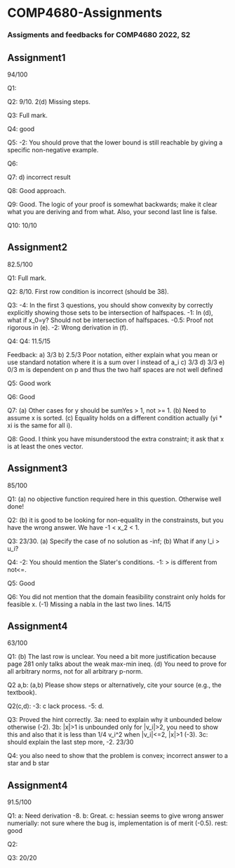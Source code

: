 # COMP4680-Assignments

### Assigments and feedbacks for COMP4680 2022, S2

## Assignment1
94/100

Q1: 

Q2: 9/10. 2(d) Missing steps.

Q3: Full mark.

Q4: good

Q5: -2: You should prove that the lower bound is still reachable by giving a specific non-negative example.

Q6: 

Q7: d) incorrect result

Q8: Good approach.

Q9: Good. The logic of your proof is somewhat backwards; make it clear what you are deriving and from what. Also, your second last line is false.

Q10: 10/10

## Assignment2
82.5/100

Q1: Full mark.

Q2: 8/10. First row condition is incorrect (should be 38).

Q3: -4: In the first 3 questions, you should show convexity by correctly explicitly showing those sets to be intersection of halfspaces. -1: In (d), what if x_0=y? Should not be intersection of halfspaces. -0.5: Proof not rigorous in (e). -2: Wrong derivation in (f).

Q4: Q4: 11.5/15

Feedback:
a) 3/3 
b) 2.5/3 
Poor notation, either explain what you mean or use standard notation where it is a sum over I instead of a_i
c) 3/3 
d) 3/3 
e) 0/3 
m is dependent on p and thus the two half spaces are not well defined

Q5: Good work 

Q6: Good

Q7: (a) Other cases for y should be sumYes > 1, not >= 1. (b) Need to assume x is sorted. (c) Equality holds on a different condition actually (yi * xi is the same for all i).

Q8: Good. I think you have misunderstood the extra constraint; it ask that x is at least the ones vector.

## Assignment3
85/100

Q1: (a) no objective function required here in this question. Otherwise well done!

Q2: (b) it is good to be looking for non-equality in the constrainsts, but you have the wrong answer. We have -1 < x_2 < 1.

Q3: 23/30. (a) Specify the case of no solution as -inf; (b) What if any l_i > u_i?

Q4: -2: You should mention the Slater's conditions. -1: > is different from not<=.

Q5: Good

Q6: You did not mention that the domain feasibility constraint only holds for feasible x. (-1)
Missing a nabla in the last two lines.
14/15

## Assignment4
63/100

Q1: (b) The  last row is unclear. You need a bit more justification because page 281 only talks about the weak max-min ineq. (d) You need to prove for all arbitrary norms, not for all arbitrary p-norm.



Q2 a,b: (a,b) Please show steps or alternatively, cite your source (e.g., the textbook).



Q2(c,d): -3: c lack process. -5: d.



Q3: Proved the hint correctly. 3a: need to explain why it unbounded below otherwise (-2). 3b: |x|>1 is unbounded only for |v_i|>2, you need to show this and also that it is less than 1/4 v_i^2 when |v_i|<=2, |x|>1 (-3). 3c: should explain the last step more, -2. 23/30



Q4: you also need to show that the problem is convex; incorrect answer to a star and b star

## Assignment4
91.5/100

Q1: a: Need derivation -8. b: Great. c: hessian seems to give wrong answer numerially: not sure where the bug is, implementation is of merit (-0.5). rest: good

Q2: 

Q3: 20/20
